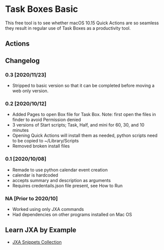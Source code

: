 # Task Boxes Basic

This free tool is to see whether macOS 10.15 Quick Actions are so seamless they result in regular use of Task Boxes as a productivity tool.

## Actions



## Changelog

### 0.3 [2020/11/23]

* Stripped to basic version so that it can be completed before moving a web only version.

### 0.2 [2020/10/12]

* Added Pages to open Box file for Task Box. Note: first open the files in finder to avoid Permission denied
* 3 versions of Start scripts; Task, Half, and mini for 60, 30, and 10 minutes
* Opening Quick Actions will install them as needed, python scripts need to be copied to ~/Library/Scripts
* Removed broken install files

### 0.1 [2020/10/08]

* Remade to use python calendar event creation
* calendar is hardcoded
* accepts summary and description as arguments
* Requires credentails.json file present, see How to Run


### NA [Prior to 2020/10]

* Worked using only JXA commands
* Had dependencies on other programs installed on Mac OS

## Learn JXA by Example

* [JXA Snippets Collection](https://www.seamlessio.com/articles/jxa-snippets-collection)
